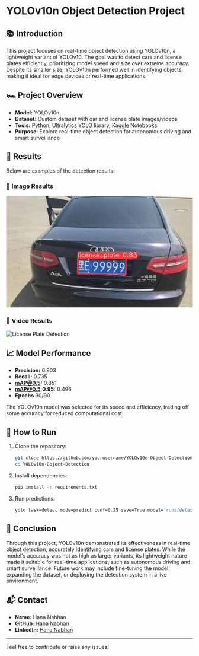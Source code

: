 # YOLOv10n Object Detection Project

## 📚 Introduction
This project focuses on real-time object detection using YOLOv10n, a lightweight variant of YOLOv10. The goal was to detect cars and license plates efficiently, prioritizing model speed and size over extreme accuracy. Despite its smaller size, YOLOv10n performed well in identifying objects, making it ideal for edge devices or real-time applications.

## 🏎️ Project Overview
- **Model:** YOLOv10n
- **Dataset:** Custom dataset with car and license plate images/videos
- **Tools:** Python, Ultralytics YOLO library, Kaggle Notebooks
- **Purpose:** Explore real-time object detection for autonomous driving and smart surveillance

## 🚀 Results
Below are examples of the detection results:

### 📸 Image Results
![Car Detection](https://github.com/HanaNabhan/Car-Plate-Detection/blob/main/result_image.png)

### 🎥 Video Results
![License Plate Detection](https://github.com/HanaNabhan/Car-Plate-Detection/blob/main/result_video.gif)


## 📈 Model Performance
- **Precision:** 0.903
- **Recall:** 0.735
- **mAP@0.5:** 0.851
- **mAP@0.5:0.95:** 0.496
- **Epochs** 90/90

The YOLOv10n model was selected for its speed and efficiency, trading off some accuracy for reduced computational cost.

## 🔧 How to Run
1. Clone the repository:
   ```bash
   git clone https://github.com/yourusername/YOLOv10n-Object-Detection.git
   cd YOLOv10n-Object-Detection
   ```
2. Install dependencies:
   ```bash
   pip install -r requirements.txt
   ```
3. Run predictions:
   ```bash
   yolo task=detect mode=predict conf=0.25 save=True model='runs/detect/train2/weights/best.pt' source='path/to/your_image_or_video'
   ```

## 🏁 Conclusion
Through this project, YOLOv10n demonstrated its effectiveness in real-time object detection, accurately identifying cars and license plates. While the model's accuracy was not as high as larger variants, its lightweight nature made it suitable for real-time applications, such as autonomous driving and smart surveillance. Future work may include fine-tuning the model, expanding the dataset, or deploying the detection system in a live environment.

## 📬 Contact
- **Name:** Hana Nabhan  
- **GitHub:** [Hana Nabhan](https://github.com/HanaNabhan)  
- **LinkedIn:** [Hana Nabhan](https://www.linkedin.com/in/hana-nabhan/)

---
Feel free to contribute or raise any issues!

